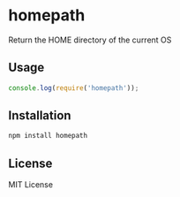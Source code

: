 # homepath

Return the HOME directory of the current OS

## Usage

```js
console.log(require('homepath'));
```

## Installation

```bash
npm install homepath
```

## License

MIT License

